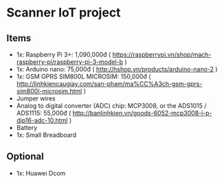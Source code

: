 # Scanner IoT project
## Items 
* 1x: Raspberry Pi 3+: 1,090,000đ ( https://raspberrypi.vn/shop/mach-raspberry-pi/raspberry-pi-3-model-b ) 
* 1x: Arduino nano: 75,000đ ( http://hshop.vn/products/arduino-nano-2 )
* 1x: GSM GPRS SIM800L MICROSIM: 150,000đ ( http://linhkiencaugiay.com/san-pham/ma%CC%A3ch-gsm-gprs-sim800l-microsim.html )
* Jumper wires
* Analog to digital converter (ADC) chip: MCP3008, or the ADS1015 / ADS1115: 55,000đ ( http://banlinhkien.vn/goods-6052-mcp3008-i-p-dip16-adc-10.html )
* Battery
* 1x: Small Breadboard

## Optional
* 1x: Huawei Dcom 
